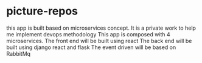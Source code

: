 # picture-repos
this app is built based on microservices concept. It is a private work to help me implement devops methodology
This app is composed with 4 microservices.
The front end will be built using react
The back end will be built using django react and flask
The event driven will be based on RabbitMq
